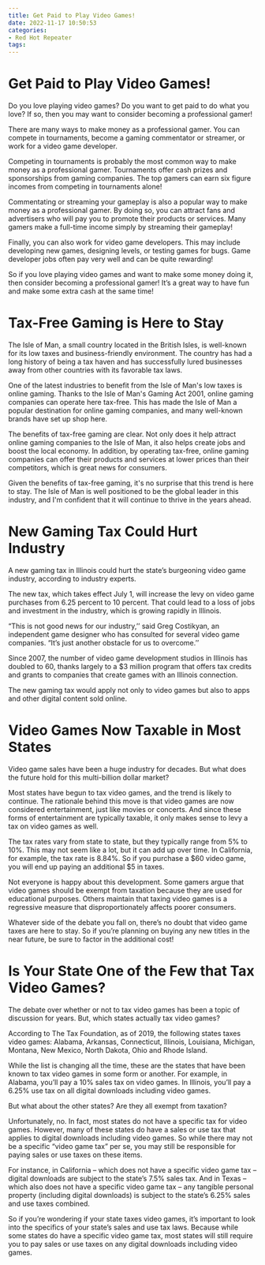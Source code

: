 ```yaml
---
title: Get Paid to Play Video Games!
date: 2022-11-17 10:50:53
categories:
- Red Hot Repeater
tags:
---
```



#  Get Paid to Play Video Games!

Do you love playing video games? Do you want to get paid to do what you love? If so, then you may want to consider becoming a professional gamer!

There are many ways to make money as a professional gamer. You can compete in tournaments, become a gaming commentator or streamer, or work for a video game developer.

Competing in tournaments is probably the most common way to make money as a professional gamer. Tournaments offer cash prizes and sponsorships from gaming companies. The top gamers can earn six figure incomes from competing in tournaments alone!

Commentating or streaming your gameplay is also a popular way to make money as a professional gamer. By doing so, you can attract fans and advertisers who will pay you to promote their products or services. Many gamers make a full-time income simply by streaming their gameplay!

Finally, you can also work for video game developers. This may include developing new games, designing levels, or testing games for bugs. Game developer jobs often pay very well and can be quite rewarding!

So if you love playing video games and want to make some money doing it, then consider becoming a professional gamer! It’s a great way to have fun and make some extra cash at the same time!

#  Tax-Free Gaming is Here to Stay

The Isle of Man, a small country located in the British Isles, is well-known for its low taxes and business-friendly environment. The country has had a long history of being a tax haven and has successfully lured businesses away from other countries with its favorable tax laws.

One of the latest industries to benefit from the Isle of Man's low taxes is online gaming. Thanks to the Isle of Man's Gaming Act 2001, online gaming companies can operate here tax-free. This has made the Isle of Man a popular destination for online gaming companies, and many well-known brands have set up shop here.

The benefits of tax-free gaming are clear. Not only does it help attract online gaming companies to the Isle of Man, it also helps create jobs and boost the local economy. In addition, by operating tax-free, online gaming companies can offer their products and services at lower prices than their competitors, which is great news for consumers.

Given the benefits of tax-free gaming, it's no surprise that this trend is here to stay. The Isle of Man is well positioned to be the global leader in this industry, and I'm confident that it will continue to thrive in the years ahead.

#  New Gaming Tax Could Hurt Industry

A new gaming tax in Illinois could hurt the state’s burgeoning video game industry, according to industry experts.

The new tax, which takes effect July 1, will increase the levy on video game purchases from 6.25 percent to 10 percent. That could lead to a loss of jobs and investment in the industry, which is growing rapidly in Illinois.

“This is not good news for our industry,’’ said Greg Costikyan, an independent game designer who has consulted for several video game companies. “It’s just another obstacle for us to overcome.’’

Since 2007, the number of video game development studios in Illinois has doubled to 60, thanks largely to a $3 million program that offers tax credits and grants to companies that create games with an Illinois connection.

The new gaming tax would apply not only to video games but also to apps and other digital content sold online.

#  Video Games Now Taxable in Most States

Video game sales have been a huge industry for decades. But what does the future hold for this multi-billion dollar market?

Most states have begun to tax video games, and the trend is likely to continue. The rationale behind this move is that video games are now considered entertainment, just like movies or concerts. And since these forms of entertainment are typically taxable, it only makes sense to levy a tax on video games as well.

The tax rates vary from state to state, but they typically range from 5% to 10%. This may not seem like a lot, but it can add up over time. In California, for example, the tax rate is 8.84%. So if you purchase a $60 video game, you will end up paying an additional $5 in taxes.

Not everyone is happy about this development. Some gamers argue that video games should be exempt from taxation because they are used for educational purposes. Others maintain that taxing video games is a regressive measure that disproportionately affects poorer consumers.

Whatever side of the debate you fall on, there’s no doubt that video game taxes are here to stay. So if you’re planning on buying any new titles in the near future, be sure to factor in the additional cost!

#  Is Your State One of the Few that Tax Video Games?

The debate over whether or not to tax video games has been a topic of discussion for years. But, which states actually tax video games?

According to The Tax Foundation, as of 2019, the following states taxes video games: Alabama, Arkansas, Connecticut, Illinois, Louisiana, Michigan, Montana, New Mexico, North Dakota, Ohio and Rhode Island.

While the list is changing all the time, these are the states that have been known to tax video games in some form or another. For example, in Alabama, you’ll pay a 10% sales tax on video games. In Illinois, you’ll pay a 6.25% use tax on all digital downloads including video games.

But what about the other states? Are they all exempt from taxation?

Unfortunately, no. In fact, most states do not have a specific tax for video games. However, many of these states do have a sales or use tax that applies to digital downloads including video games. So while there may not be a specific “video game tax” per se, you may still be responsible for paying sales or use taxes on these items.

For instance, in California – which does not have a specific video game tax – digital downloads are subject to the state’s 7.5% sales tax. And in Texas – which also does not have a specific video game tax – any tangible personal property (including digital downloads) is subject to the state’s 6.25% sales and use taxes combined.

So if you’re wondering if your state taxes video games, it’s important to look into the specifics of your state’s sales and use tax laws. Because while some states do have a specific video game tax, most states will still require you to pay sales or use taxes on any digital downloads including video games.